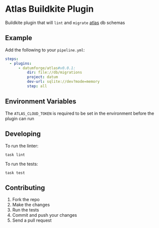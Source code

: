 # Atlas Buildkite Plugin 

Buildkite plugin that will `lint` and `migrate` [atlas](https://atlasgo.io/cloud/) db schemas

## Example

Add the following to your `pipeline.yml`:

```yml
steps:
  - plugins:
      - datumforge/atlas#v0.0.1:
          dir: file://db/migrations
          project: datum
          dev-url: sqlite://dev?mode=memory
          step: all
```

## Environment Variables

The `ATLAS_CLOUD_TOKEN` is required to be set in the environment before the plugin can run

## Developing

To run the linter:
```shell
task lint
```

To run the tests:

```shell
task test
```

## Contributing

1. Fork the repo
2. Make the changes
3. Run the tests
4. Commit and push your changes
5. Send a pull request